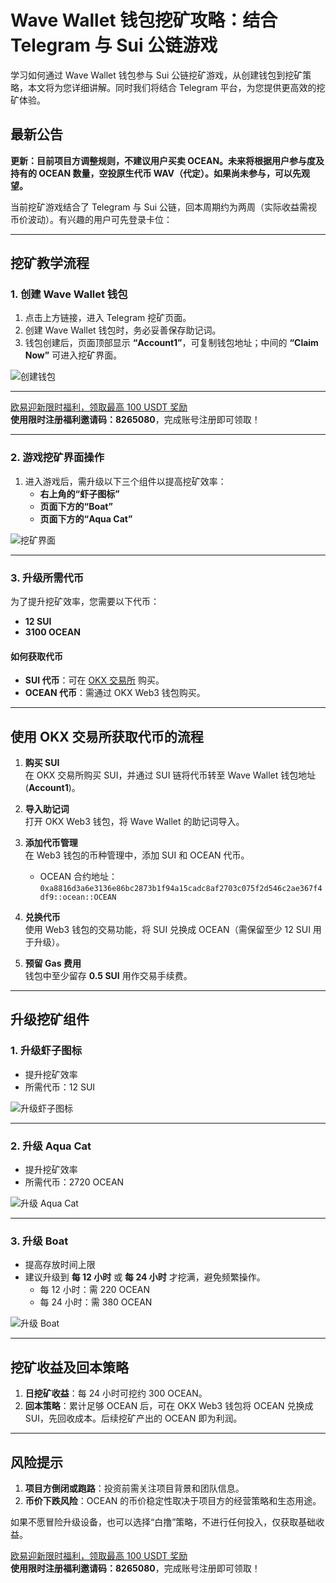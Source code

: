 # Wave Wallet 钱包挖矿攻略：结合 Telegram 与 Sui 公链游戏

学习如何通过 Wave Wallet 钱包参与 Sui 公链挖矿游戏，从创建钱包到挖矿策略，本文将为您详细讲解。同时我们将结合 Telegram 平台，为您提供更高效的挖矿体验。



## 最新公告

**更新：目前项目方调整规则，不建议用户买卖 OCEAN。未来将根据用户参与度及持有的 OCEAN 数量，空投原生代币 WAV（代定）。如果尚未参与，可以先观望。**

当前挖矿游戏结合了 Telegram 与 Sui 公链，回本周期约为两周（实际收益需视币价波动）。有兴趣的用户可先登录卡位：  

---

## 挖矿教学流程

### 1. 创建 Wave Wallet 钱包
1. 点击上方链接，进入 Telegram 挖矿页面。  
2. 创建 Wave Wallet 钱包时，务必妥善保存助记词。  
3. 钱包创建后，页面顶部显示 **“Account1”**，可复制钱包地址；中间的 **“Claim Now”** 可进入挖矿界面。

![创建钱包](https://www.samchoulove.com/wp-content/uploads/2024/05/238a.jpg)

---
[欧易迎新限时福利，领取最高 100 USDT 奖励](https://bit.ly/OKXe)  
**使用限时注册福利邀请码：8265080**，完成账号注册即可领取！

---
### 2. 游戏挖矿界面操作
1. 进入游戏后，需升级以下三个组件以提高挖矿效率：  
   - **右上角的“虾子图标”**  
   - **页面下方的“Boat”**  
   - **页面下方的“Aqua Cat”**  

![挖矿界面](https://www.samchoulove.com/wp-content/uploads/2024/05/238b.jpg)

---

### 3. 升级所需代币
为了提升挖矿效率，您需要以下代币：  
- **12 SUI**  
- **3100 OCEAN**  

#### 如何获取代币
- **SUI 代币**：可在 [OKX 交易所](https://bit.ly/OKXe) 购买。  
- **OCEAN 代币**：需通过 OKX Web3 钱包购买。  

---

## 使用 OKX 交易所获取代币的流程

1. **购买 SUI**  
   在 OKX 交易所购买 SUI，并通过 SUI 链将代币转至 Wave Wallet 钱包地址 (**Account1**)。

2. **导入助记词**  
   打开 OKX Web3 钱包，将 Wave Wallet 的助记词导入。

3. **添加代币管理**  
   在 Web3 钱包的币种管理中，添加 SUI 和 OCEAN 代币。  
   - OCEAN 合约地址：  
     `0xa8816d3a6e3136e86bc2873b1f94a15cadc8af2703c075f2d546c2ae367f4df9::ocean::OCEAN`

4. **兑换代币**  
   使用 Web3 钱包的交易功能，将 SUI 兑换成 OCEAN（需保留至少 12 SUI 用于升级）。

5. **预留 Gas 费用**  
   钱包中至少留存 **0.5 SUI** 用作交易手续费。

---

## 升级挖矿组件

### **1. 升级虾子图标**
- 提升挖矿效率  
- 所需代币：12 SUI  

![升级虾子图标](https://www.samchoulove.com/wp-content/uploads/2024/05/238C.png)

---

### **2. 升级 Aqua Cat**
- 提升挖矿效率  
- 所需代币：2720 OCEAN  

![升级 Aqua Cat](https://www.samchoulove.com/wp-content/uploads/2024/05/238D.png)

---

### **3. 升级 Boat**
- 提高存放时间上限  
- 建议升级到 **每 12 小时** 或 **每 24 小时** 才挖满，避免频繁操作。  
  - 每 12 小时：需 220 OCEAN  
  - 每 24 小时：需 380 OCEAN  

![升级 Boat](https://www.samchoulove.com/wp-content/uploads/2024/05/238e.png)

---

## 挖矿收益及回本策略

1. **日挖矿收益**：每 24 小时可挖约 300 OCEAN。  
2. **回本策略**：累计足够 OCEAN 后，可在 OKX Web3 钱包将 OCEAN 兑换成 SUI，先回收成本。后续挖矿产出的 OCEAN 即为利润。

---

## 风险提示

1. **项目方倒闭或跑路**：投资前需关注项目背景和团队信息。  
2. **币价下跌风险**：OCEAN 的币价稳定性取决于项目方的经营策略和生态用途。  

如果不愿冒险升级设备，也可以选择“白撸”策略，不进行任何投入，仅获取基础收益。

[欧易迎新限时福利，领取最高 100 USDT 奖励](https://bit.ly/OKXe)  
**使用限时注册福利邀请码：8265080**，完成账号注册即可领取！
